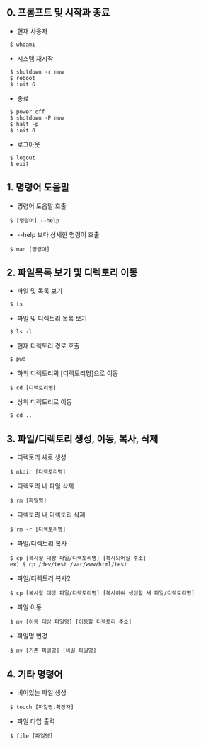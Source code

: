 ## 0. 프롬프트 및 시작과 종료
- 현재 사용자
 ```
  $ whoami
 ```
- 시스템 재시작
 ```
  $ shutdown -r now
  $ reboot
  $ init 6
 ```
- 종료
 ```
  $ power off
  $ shutdown -P now
  $ halt -p
  $ init 0
 ```
- 로그아웃
 ```
  $ logout
  $ exit
 ```

## 1. 명령어 도움말
- 명령어 도움말 호출
 ```
  $ [명령어] --help
 ```
- --help 보다 상세한 명령어 호출
 ```
  $ man [명령어]
 ```

## 2. 파일목록 보기 및 디렉토리 이동
- 파일 및 목록 보기
 ```
  $ ls
 ```
- 파일 및 디렉토리 목록 보기
 ```
  $ ls -l
 ```
- 현재 디렉토리 경로 호출
 ```
  $ pwd
 ```
- 하위 디렉토리의 [디렉토리명]으로 이동
 ```
  $ cd [디렉토리명]
 ```
- 상위 디렉토리로 이동
 ```
  $ cd ..
 ```

## 3. 파일/디렉토리 생성, 이동, 복사, 삭제
- 디렉토리 새로 생성
 ```
  $ mkdir [디렉토리명]
 ```
- 디렉토리 내 파일 삭제
 ```
  $ rm [파일명]
 ```
- 디렉토리 내 디렉토리 삭제
 ```
  $ rm -r [디렉토리명]
 ```
- 파일/디렉토리 복사
 ```
  $ cp [복사할 대상 파일/디렉토리명] [복사되어질 주소]
  ex) $ cp /dev/test /var/www/html/test
 ```
- 파일/디렉토리 복사2
 ```
  $ cp [복사할 대상 파일/디렉토리명] [복사하여 생성할 새 파일/디렉토리명]
 ```
- 파일 이동
 ```
  $ mv [이동 대상 파일명] [이동할 디렉토리 주소]
 ```
- 파일명 변경
 ```
  $ mv [기존 파일명] [바꿀 파일명]
 ```

## 4. 기타 명령어
- 비어있는 파일 생성
 ```
  $ touch [파일명.확장자]
 ```
- 파일 타입 출력
 ```
  $ file [파일명]
 ```
